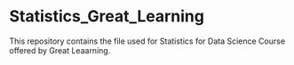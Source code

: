# Statistics_Great_Learning
This repository contains the file used for Statistics for Data Science Course offered by Great Leaarning.
